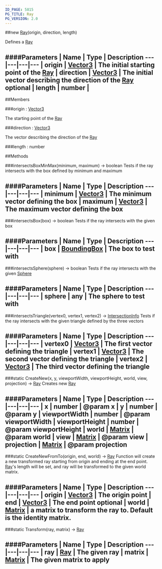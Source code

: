 ```yaml
---
ID_PAGE: 5815
PG_TITLE: Ray
PG_VERSION: 2.0
---
```

##new [Ray](page.php?p=5815)(origin, direction, length)


Defines a [Ray](page.php?p=5815)


####Parameters
 | Name | Type | Description
---|---|---|---
 | origin | [Vector3](page.php?p=5808) | The initial starting point of the [Ray](page.php?p=5815)
 | direction | [Vector3](page.php?p=5808) | The initial vector describing the direction of the [Ray](page.php?p=5815)
optional | length | number | 
---

##Members

###origin : [Vector3](page.php?p=5808)



The starting point of the [Ray](page.php?p=5815)


###direction : [Vector3](page.php?p=5808)



The vector describing the direction of the [Ray](page.php?p=5815)





###length : number




##Methods

###intersectsBoxMinMax(minimum, maximum) &rarr; boolean
Tests if the ray intersects with the box defined by minimum and maximum



####Parameters
 | Name | Type | Description
---|---|---|---
 | minimum | [Vector3](page.php?p=5808) | The minimum vector defining the box
 | maximum | [Vector3](page.php?p=5808) | The maximum vector defining the box
---

###intersectsBox(box) &rarr; boolean
Tests if the ray intersects with the given box



####Parameters
 | Name | Type | Description
---|---|---|---
 | box | [BoundingBox](page.php?p=5770) | The box to test with
---

###intersectsSphere(sphere) &rarr; boolean
Tests if the ray intersects with the given [Sphere](page.php?p=5910)



####Parameters
 | Name | Type | Description
---|---|---|---
 | sphere | any | The sphere to test with
---

###intersectsTriangle(vertex0, vertex1, vertex2) &rarr; [IntersectionInfo](page.php?p=5768)
Tests if the ray intersects with the given triangle defined by the three vectors



####Parameters
 | Name | Type | Description
---|---|---|---
 | vertex0 | [Vector3](page.php?p=5808) | The first vector defining the triangle
 | vertex1 | [Vector3](page.php?p=5808) | The second vector defining the triangle
 | vertex2 | [Vector3](page.php?p=5808) | The third vector defining the triangle
---

###static CreateNew(x, y, viewportWidth, viewportHeight, world, view, projection) &rarr; [Ray](page.php?p=5815)
Creates new [Ray](page.php?p=5815)



####Parameters
 | Name | Type | Description
---|---|---|---
 | x | number | @param x
 | y | number | @param y
 | viewportWidth | number | @param viewportWidth
 | viewportHeight | number | @param viewportHeight
 | world | [Matrix](page.php?p=5811) | @param world
 | view | [Matrix](page.php?p=5811) | @param view
 | projection | [Matrix](page.php?p=5811) | @param projection
---

###static CreateNewFromTo(origin, end, world) &rarr; [Ray](page.php?p=5815)
Function will create a new transformed ray starting from origin and ending at the end point. [Ray](page.php?p=5815)'s length will be set, and ray will be
transformed to the given world matrix.

####Parameters
 | Name | Type | Description
---|---|---|---
 | origin | [Vector3](page.php?p=5808) | The origin point
 | end | [Vector3](page.php?p=5808) | The end point
optional | world | [Matrix](page.php?p=5811) | a matrix to transform the ray to. Default is the identity matrix.
---

###static Transform(ray, matrix) &rarr; [Ray](page.php?p=5815)

####Parameters
 | Name | Type | Description
---|---|---|---
 | ray | [Ray](page.php?p=5815) | The given ray
 | matrix | [Matrix](page.php?p=5811) | The given matrix to apply
---
